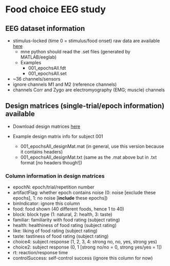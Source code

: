 # Food choice EEG study

## EEG dataset information

* stimulus-locked (time 0 = stimulus/food onset) raw data are available [here](https://www.dropbox.com/sh/bums0s6fcrcgj43/AABbPLrmWDD7aYZz0rUmtHx6a?dl=0)
  * mne python should read the .set files (generated by MATLAB/eeglab)
  * Examples
    * 001_epochsAll.fdt
    * 001_epochsAll.set
* ~36 channels/sensors
* ignore channels M1 and M2 (reference channels)
* channels Corr and Zygo are electromyography (EMG; muscle) channels

## Design matrices (single-trial/epoch information) available

* Download design matrices [here](https://www.dropbox.com/sh/clr2hnyfupi0tmh/AADW76zjBjgs_d19BLV17GAoa?dl=0)

* Example design matrix info for subject 001
  * 001_epochsAll_designMat.mat (in general, use this version because it contains headers)
  * 001_epochsAll_designMat.txt (same as the .mat above but in .txt format [no headers though!])

### Column information in design matrices

* epochN: epoch/trial/repetition number
* artifactFlag: whether epoch contains noise (0: noise [exclude these epochs], 1: no noise [**include** these epochs])
* binIndicator: ignore this column
* food: food shown (40 different foods, hence 1 to 40)
* block: block type (1: natural, 2: health, 3: taste)
* familiar: familiarity with food rating (subject rating)
* health: healthiness of food rating (subject rating)
* like: liking of food rating (subject rating)
* taste: tastiness of food rating (subject rating)
* choice4: subject response (1, 2, 3, 4: strong no, no, yes, strong yes)
* choice2: subject response (0, 1 [strong no/no = 0, strong yes/yes = 1])
* rt: reaction/response time
* controlSuccess: self-control success (ignore this column for now)
